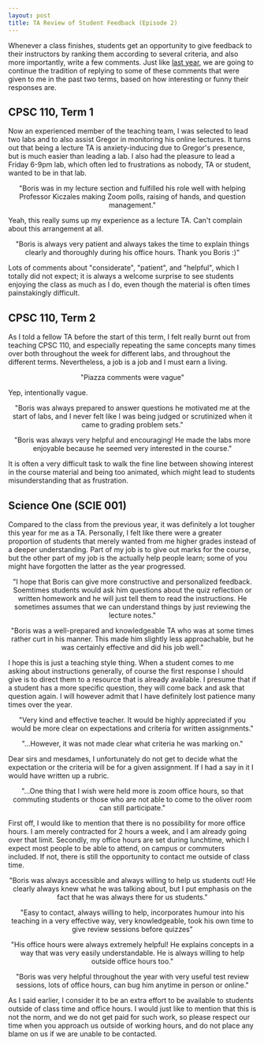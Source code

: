 ```yaml
---
layout: post
title: TA Review of Student Feedback (Episode 2)
---
```


Whenever a class finishes,
students get an opportunity to give feedback to their instructors
by ranking them according to several criteria,
and also more importantly,
write a few comments.
Just like [last year](/2022/07/31/ta-review-of-student-feedback-episode-1),
we are going to continue the tradition of replying to some of these comments
that were given to me in the past two terms,
based on how interesting or funny their responses are.

## CPSC 110, Term 1

Now an experienced member of the teaching team,
I was selected to lead two labs
and to also assist Gregor in monitoring his online lectures.
It turns out that being a lecture TA is anxiety-inducing
due to Gregor's presence,
but is much easier than leading a lab.
I also had the pleasure to lead a Friday 6-9pm lab,
which often led to frustrations
as nobody, TA or student, wanted to be in that lab.

<p class="message" style="text-align:center">
    "Boris was in my lecture section
    and fulfilled his role well
    with helping Professor Kiczales making Zoom polls,
    raising of hands, and question management."
</p>

Yeah, this really sums up my experience as a lecture TA.
Can't complain about this arrangement at all.

<p class="message" style="text-align:center">
    "Boris is always very patient
    and always takes the time to explain things clearly and thoroughly
    during his office hours.
    Thank you Boris :)"
</p>

Lots of comments about "considerate", "patient", and "helpful",
which I totally did not expect;
it is always a welcome surprise
to see students enjoying the class as much as I do,
even though the material is often times painstakingly difficult.

## CPSC 110, Term 2

As I told a fellow TA before the start of this term,
I felt really burnt out from teaching CPSC 110,
and especially repeating the same concepts many times over
both throughout the week for different labs,
and throughout the different terms.
Nevertheless, a job is a job
and I must earn a living.

<p class="message" style="text-align:center">
    "Piazza comments were vague"
</p>

Yep, intentionally vague.

<p class="message" style="text-align:center">
    "Boris was always prepared to answer questions
    he motivated me at the start of labs,
    and I never felt like I was being judged or scrutinized
    when it came to grading problem sets."
</p>

<p class="message" style="text-align:center">
    "Boris was always very helpful and encouraging!
    He made the labs more enjoyable
    because he seemed very interested in the course."
</p>

It is often a very difficult task
to walk the fine line between showing interest in the course material
and being too animated,
which might lead to students misunderstanding that as frustration.

## Science One (SCIE 001)

Compared to the class from the previous year,
it was definitely a lot tougher this year
for me as a TA.
Personally, I felt like there were a greater proportion of students
that merely wanted from me higher grades
instead of a deeper understanding.
Part of my job is to give out marks for the course,
but the other part of my job is the actually help people learn;
some of you might have forgotten the latter as the year progressed.

<p class="message" style="text-align:center">
    "I hope that Boris can give more constructive and personalized feedback.
    Soemtimes students would ask him questions
    about the quiz reflection or written homework
    and he will just tell them to read the instructions.
    He sometimes assumes that we can understand things
    by just reviewing the lecture notes."
</p>
<p class="message" style="text-align:center">
    "Boris was a well-prepared and knowledgeable TA
    who was at some times rather curt in his manner.
    This made him slightly less approachable,
    but he was certainly effective and did his job well."
</p>

I hope this is just a teaching style thing.
When a student comes to me asking about instructions generally,
of course the first response I should give
is to direct them to a resource that is already available.
I presume that if a student has a more specific question,
they will come back and ask that question again.
I will however admit that I have definitely lost patience
many times over the year.

<p class="message" style="text-align:center">
    "Very kind and effective teacher.
    It would be highly appreciated
    if you would be more clear on expectations and criteria
    for written assignments."
</p>
<p class="message" style="text-align:center">
    "...However, it was not made clear what criteria he was marking on."
</p>

Dear sirs and mesdames,
I unfortunately do not get to decide what the expectation or the criteria
will be for a given assignment.
If I had a say in it I would have written up a rubric.

<p class="message" style="text-align:center">
    "...One thing that I wish were held more is zoom office hours,
    so that commuting students
    or those who are not able to come to the oliver room can still participate."
</p>

First off, I would like to mention that
there is no possibility for more office hours.
I am merely contracted for 2 hours a week,
and I am already going over that limit.
Secondly, my office hours are set during lunchtime,
which I expect most people to be able to attend,
on campus or commuters included.
If not, there is still the opportunity to contact me outside of class time.

<p class="message" style="text-align:center">
    "Boris was always accessible and always willing to help us students out!
    He clearly always knew what he was talking about,
    but I put emphasis on the fact that he was always there for us students."
</p>
<p class="message" style="text-align:center">
    "Easy to contact, always willing to help,
    incorporates humour into his teaching in a very effective way,
    very knowledgeable,
    took his own time to give review sessions before quizzes"
</p>
<p class="message" style="text-align:center">
    "His office hours were always extremely helpful!
    He explains concepts in a way that was very easily understandable.
    He is always willing to help outside office hours too."
</p>
<p class="message" style="text-align:center">
    "Boris was very helpful throughout the year
    with very useful test review sessions,
    lots of office hours,
    can bug him anytime in person or online."
</p>

As I said earlier,
I consider it to be an extra effort to be available to students
outside of class time and office hours.
I would just like to mention that this is not the norm,
and we do not get paid for such work,
so please respect our time when you approach us outside of working hours,
and do not place any blame on us if we are unable to be contacted.

